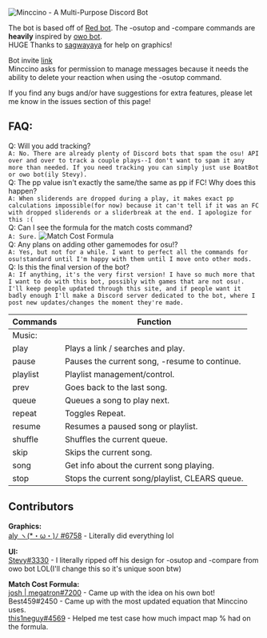 ![Minccino - A Multi-Purpose Discord Bot](http://zenith.blue/i/49ipw.png)


The bot is based off of [Red bot](https://github.com/Cog-Creators/Red-DiscordBot). The -osutop and -compare commands are **heavily** inspired by [owo bot](https://github.com/AznStevy/owo).  
HUGE Thanks to [sagwayaya](https://twitter.com/sagwayaya) for help on graphics!

Bot invite [link](https://discordapp.com/oauth2/authorize?client_id=438239507565903872&permissions=8192&scope=bot)    
Minccino asks for permission to manage messages because it needs the ability to delete your reaction when using the -osutop command. 

If you find any bugs and/or have suggestions for extra features, please let me know in the issues section of this page!  

## FAQ:  
Q: Will you add tracking?  
`A: No. There are already plenty of Discord bots that spam the osu! API over and over to track a couple plays--I don't want to spam it any more than needed. If you need tracking you can simply just use BoatBot or owo bot(ily Stevy).`  
Q: The pp value isn't exactly the same/the same as pp if FC! Why does this happen?  
`A: When sliderends are dropped during a play, it makes exact pp calculations impossible(for now) because it can't tell if it was an FC with dropped sliderends or a sliderbreak at the end. I apologize for this :(`  
Q: Can I see the formula for the match costs command?  
`A: Sure.`
![Match Cost Formula](http://zenith.blue/i/8sw28.png)  
Q: Any plans on adding other gamemodes for osu!?  
`A: Yes, but not for a while. I want to perfect all the commands for osu!standard until I'm happy with them until I move onto other mods.`  
Q: Is this the final version of the bot?  
`A: If anything, it's the very first version! I have so much more that I want to do with this bot, possibly with games that are not osu!. I'll keep people updated through this site, and if people want it badly enough I'll make a Discord server dedicated to the bot, where I post new updates/changes the moment they're made.`  

|Commands | Function|
|-------------|-------------|
|Music:|
|play|Plays a link / searches and play.|
|pause|Pauses the current song, -resume to continue.|
|playlist|Playlist management/control.|
|prev|Goes back to the last song.|
|queue|Queues a song to play next.|
|repeat|Toggles Repeat.|
|resume|Resumes a paused song or playlist.|
|shuffle|Shuffles the current queue.|
|skip|Skips the current song.|
|song|Get info about the current song playing.|
|stop|Stops the current song/playlist, CLEARS queue.|
  
## Contributors
**Graphics:**  
[aly ヽ(*・ω・)ﾉ #6758](https://twitter.com/sagwayaya) - Literally did everything lol  
  
**UI:**  
[Stevy#3330](https://github.com/AznStevy) - I literally ripped off his design for -osutop and -compare from owo bot LOL(I'll change this so it's unique soon btw)  
  
**Match Cost Formula:**  
[josh | megatron#7200](https://twitter.com/silence_037) - Came up with the idea on his own bot!  
Best459#2450 - Came up with the most updated equation that Minccino uses.  
[this1neguy#4569](https://twitter.com/this1neguy) - Helped me test case how much impact map % had on the formula.  

